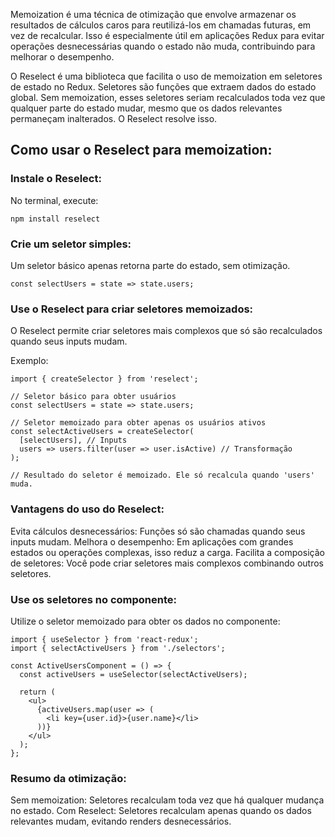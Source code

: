 
Memoization é uma técnica de otimização que envolve armazenar os resultados de cálculos caros para reutilizá-los em chamadas futuras, em vez de recalcular. Isso é especialmente útil em aplicações Redux para evitar operações desnecessárias quando o estado não muda, contribuindo para melhorar o desempenho.

O Reselect é uma biblioteca que facilita o uso de memoization em seletores de estado no Redux. Seletores são funções que extraem dados do estado global. Sem memoization, esses seletores seriam recalculados toda vez que qualquer parte do estado mudar, mesmo que os dados relevantes permaneçam inalterados. O Reselect resolve isso.

## Como usar o Reselect para memoization:

### Instale o Reselect:
No terminal, execute:
```
npm install reselect
```

### Crie um seletor simples:
Um seletor básico apenas retorna parte do estado, sem otimização.
```
const selectUsers = state => state.users;
```

### Use o Reselect para criar seletores memoizados:
O Reselect permite criar seletores mais complexos que só são recalculados quando seus inputs mudam.

Exemplo:
```
import { createSelector } from 'reselect';

// Seletor básico para obter usuários
const selectUsers = state => state.users;

// Seletor memoizado para obter apenas os usuários ativos
const selectActiveUsers = createSelector(
  [selectUsers], // Inputs
  users => users.filter(user => user.isActive) // Transformação
);

// Resultado do seletor é memoizado. Ele só recalcula quando 'users' muda.
```

### Vantagens do uso do Reselect:
Evita cálculos desnecessários: Funções só são chamadas quando seus inputs mudam.
Melhora o desempenho: Em aplicações com grandes estados ou operações complexas, isso reduz a carga.
Facilita a composição de seletores: Você pode criar seletores mais complexos combinando outros seletores.

### Use os seletores no componente:
Utilize o seletor memoizado para obter os dados no componente:
```
import { useSelector } from 'react-redux';
import { selectActiveUsers } from './selectors';

const ActiveUsersComponent = () => {
  const activeUsers = useSelector(selectActiveUsers);

  return (
    <ul>
      {activeUsers.map(user => (
        <li key={user.id}>{user.name}</li>
      ))}
    </ul>
  );
};
```

### Resumo da otimização:
Sem memoization: Seletores recalculam toda vez que há qualquer mudança no estado.
Com Reselect: Seletores recalculam apenas quando os dados relevantes mudam, evitando renders desnecessários.


